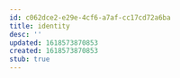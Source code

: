 ```yaml
---
id: c062dce2-e29e-4cf6-a7af-cc17cd72a6ba
title: identity
desc: ''
updated: 1618573870853
created: 1618573870853
stub: true
---
```


